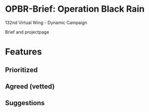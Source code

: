 # OPBR-Brief: Operation Black Rain 


 
132nd Virtual Wing - Dynamic Campaign

 Brief and projectpage







# Features


## Prioritized


## Agreed (vetted)


## Suggestions
